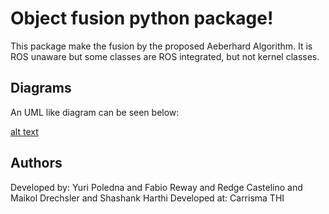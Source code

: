 # Object fusion python package!

This package make the fusion by the proposed Aeberhard Algorithm. It is ROS unaware but some classes are ROS integrated, but not kernel classes. 

## Diagrams

An UML like diagram can be seen below:

[alt text](diagrams/object_fusion_uml.png)


## Authors

Developed by: Yuri Poledna and Fabio Reway and Redge Castelino and Maikol Drechsler and Shashank Harthi
Developed at: Carrisma THI